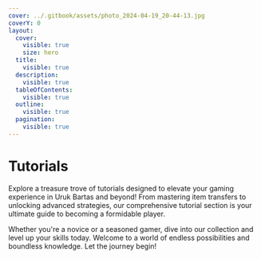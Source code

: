 ```yaml
---
cover: ../.gitbook/assets/photo_2024-04-19_20-44-13.jpg
coverY: 0
layout:
  cover:
    visible: true
    size: hero
  title:
    visible: true
  description:
    visible: true
  tableOfContents:
    visible: true
  outline:
    visible: true
  pagination:
    visible: true
---
```


# Tutorials

Explore a treasure trove of tutorials designed to elevate your gaming experience in Uruk Bartas and beyond! From mastering item transfers to unlocking advanced strategies, our comprehensive tutorial section is your ultimate guide to becoming a formidable player.&#x20;

Whether you're a novice or a seasoned gamer, dive into our collection and level up your skills today. Welcome to a world of endless possibilities and boundless knowledge. Let the journey begin!

